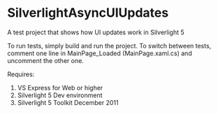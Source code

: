 SilverlightAsyncUIUpdates
=========================

A test project that shows how UI updates work in Silverlight 5

To run tests, simply build and run the project. To switch between tests, comment one line in MainPage_Loaded (MainPage.xaml.cs) and uncomment the other one.

Requires:

1. VS Express for Web or higher
2. Silverlight 5 Dev environment
3. Silverlight 5 Toolkit December 2011
